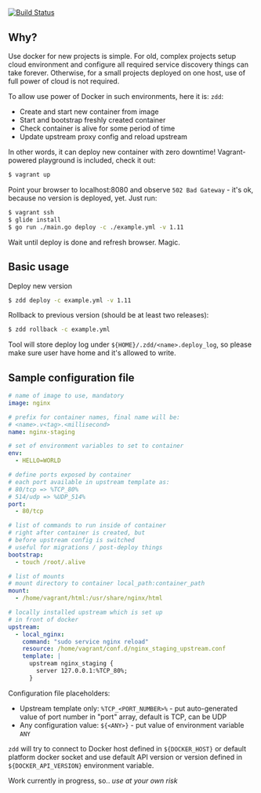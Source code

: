 ##
[![Build Status](https://travis-ci.org/arkady-emelyanov/zdd.svg?branch=master)](https://travis-ci.org/arkady-emelyanov/zdd)

## Why?
Use docker for new projects is simple. For old, complex projects setup cloud environment
and configure all required service discovery things can take forever. Otherwise,
for a small projects deployed on one host, use of full power of cloud is not required.

To allow use power of Docker in such environments, here it is: `zdd`:
 * Create and start new container from image
 * Start and bootstrap freshly created container
 * Check container is alive for some period of time
 * Update upstream proxy config and reload upstream

In other words, it can deploy new container with zero downtime! Vagrant-powered
playground is included, check it out:

```bash
$ vagrant up
```

Point your browser to localhost:8080 and observe `502 Bad Gateway` - it's ok,
because no version is deployed, yet. Just run:

```bash
$ vagrant ssh
$ glide install
$ go run ./main.go deploy -c ./example.yml -v 1.11
```

Wait until deploy is done and refresh browser. Magic.

## Basic usage

Deploy new version
```bash
$ zdd deploy -c example.yml -v 1.11
```

Rollback to previous version (should be at least two releases):
```bash
$ zdd rollback -c example.yml
```

Tool will store deploy log under `${HOME}/.zdd/<name>.deploy_log`, so please make
sure user have home and it's allowed to write.

## Sample configuration file

```yml
# name of image to use, mandatory
image: nginx

# prefix for container names, final name will be:
# <name>.v<tag>.<millisecond>
name: nginx-staging

# set of environment variables to set to container
env:
  - HELLO=WORLD

# define ports exposed by container
# each port available in upstream template as:
# 80/tcp => %TCP_80%
# 514/udp => %UDP_514%
port:
  - 80/tcp

# list of commands to run inside of container
# right after container is created, but
# before upstream config is switched
# useful for migrations / post-deploy things
bootstrap:
  - touch /root/.alive

# list of mounts
# mount directory to container local_path:container_path
mount:
  - /home/vagrant/html:/usr/share/nginx/html

# locally installed upstream which is set up
# in front of docker
upstream:
  - local_nginx:
    command: "sudo service nginx reload"
    resource: /home/vagrant/conf.d/nginx_staging_upstream.conf
    template: |
      upstream nginx_staging {
        server 127.0.0.1:%TCP_80%;
      }
```

Configuration file placeholders:
* Upstream template only: `%TCP_<PORT_NUMBER>%` - put auto-generated value of
port number in "port" array, default is TCP, can be UDP
* Any configuration value: `${<ANY>}` - put value of environment variable `ANY`

`zdd` will try to connect to Docker host defined in `${DOCKER_HOST}` or default
platform docker socket and use default API version or version defined
in `${DOCKER_API_VERSION}` environment variable.

Work currently in progress, so.. *use at your own risk*
